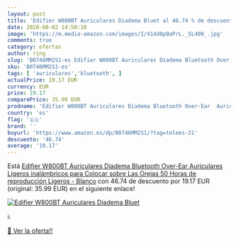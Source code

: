 ```yaml
---
layout: post
title: 'Edifier W800BT Auriculares Diadema Bluet al 46.74 % de descuento'
date: 2020-08-02 14:50:18
image: 'https://m.media-amazon.com/images/I/414d0pQaPrL._SL400_.jpg'
comments: true
category: ofertas
author: ring
slug: 'B0746MM2S1-es Edifier W800BT Auriculares Diadema Bluetooth Over-Ear...'
sku: 'B0746MM2S1-es'
tags: [ 'auriculares','bluetooth', ]
actualPrice: 19.17 EUR
currency: EUR
price: 19.17
comparePrice: 35.99 EUR
prodname: 'Edifier W800BT Auriculares Diadema Bluetooth Over-Ear  Auriculares Ligeros inalámbricos para Colocar sobre Las Orejas  50 Horas de reproducción  Ligeros - Blanco'
country: 'es'
flag: '🇪🇸'
brand: ''
buyurl: 'https://www.amazon.es/dp/B0746MM2S1/?tag=tolees-21'
descuento: '46.74'
average: '19.17'
---
```


Está [Edifier W800BT Auriculares Diadema Bluetooth Over-Ear  Auriculares Ligeros inalámbricos para Colocar sobre Las Orejas  50 Horas de reproducción  Ligeros - Blanco](https://www.amazon.es/dp/B0746MM2S1/?tag=tolees-21) con 46.74 de descuento por 19.17 EUR (original: 35.99 EUR) en el siguiente enlace!

[![Edifier W800BT Auriculares Diadema Bluet](https://m.media-amazon.com/images/I/414d0pQaPrL._SL400_.jpg)](https://www.amazon.es/dp/B0746MM2S1/?tag=tolees-21)

ℹ️:


[🛒 Ver la oferta!!](https://www.amazon.es/dp/B0746MM2S1/?tag=tolees-21)
